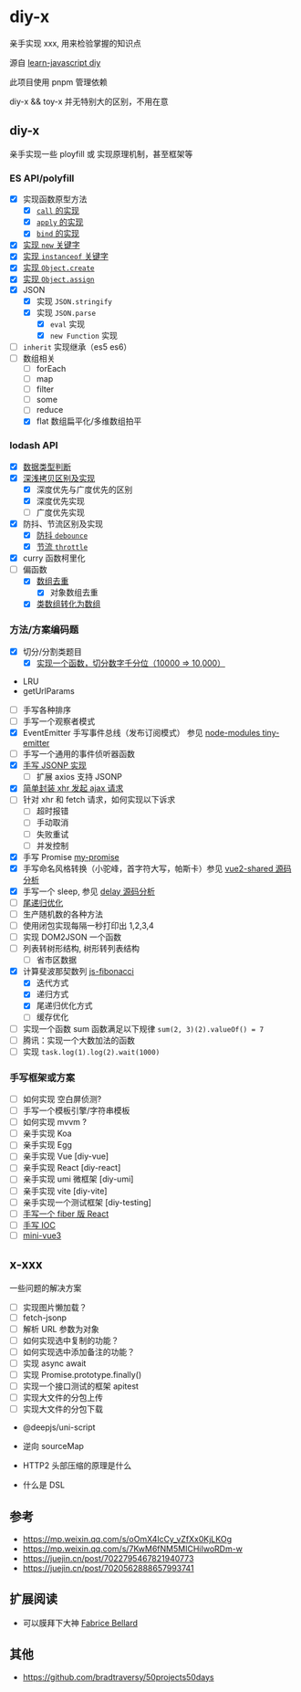 # diy-x

亲手实现 xxx, 用来检验掌握的知识点

源自 [learn-javascript diy](https://github.com/cloudyan/learn-javascript/tree/master/diy)

此项目使用 pnpm 管理依赖

diy-x && toy-x 并无特别大的区别，不用在意

## diy-x

亲手实现一些 ployfill 或 实现原理机制，甚至框架等

### ES API/polyfill

- [x] 实现函数原型方法
  - [x] [`call` 的实现](./my-call-apply-bind/readme.md)
  - [x] [`apply` 的实现](./my-call-apply-bind/readme.md)
  - [x] [`bind` 的实现](./my-call-apply-bind/readme.md)
- [x] [实现 `new` 关键字](./my-new/readme.md)
- [x] [实现 `instanceof` 关键字](./my-instanceof/readme.md)
- [x] [实现 `Object.create`](./polyfill-object/create.js)
- [x] [实现 `Object.assign`](./polyfill-object/assign.js)
- [x] JSON
  - [x] 实现 `JSON.stringify`
  - [x] 实现 `JSON.parse`
    - [x] `eval` 实现
    - [x] `new Function` 实现
- [ ] `inherit` 实现继承（es5 es6）
- [ ] 数组相关
  - [ ] forEach
  - [ ] map
  - [ ] filter
  - [ ] some
  - [ ] reduce
  - [x] flat 数组扁平化/多维数组拍平

### lodash API

- [x] [数据类型判断](./my-is/readme.md)
- [x] [深浅拷贝区别及实现](./my-clone/readme.md)
  - [x] 深度优先与广度优先的区别
  - [x] 深度优先实现
  - [ ] 广度优先实现
- [x] 防抖、节流区别及实现
  - [x] [防抖 `debounce`](./my-debounce-throttle/readme.md)
  - [x] [节流 `throttle`](./my-debounce-throttle/readme.md)
- [x] curry 函数柯里化
- [ ] 偏函数
  - [x] [数组去重](./my-unique/readme.md)
    - [x] 对象数组去重
  - [x] [类数组转化为数组](./polyfill-array/array-like.js)

### 方法/方案编码题

- [x] 切分/分割类题目
  - [x] [实现一个函数，切分数字千分位（10000 => 10,000）](./division/thousandth.js)
- LRU
- getUrlParams
- [ ] 手写各种排序
- [ ] 手写一个观察者模式
- [x] EventEmitter 手写事件总线（发布订阅模式） 参见 [node-modules tiny-emitter](https://github.com/cloudyan/npm-modules/blob/dev/packages/emitter/readme.md)
- [ ] 手写一个通用的事件侦听器函数
- [x] [手写 JSONP 实现](./fetch/jsonp.js)
  - [ ] 扩展 axios 支持 JSONP
- [x] [简单封装 xhr 发起 ajax 请求](./fetch/xhr.js)
- [ ] 针对 xhr 和 fetch 请求，如何实现以下诉求
  - [ ] 超时报错
  - [ ] 手动取消
  - [ ] 失败重试
  - [ ] 并发控制
- [x] 手写 Promise [my-promise](./my-promise/readme.md)
- [x] 手写命名风格转换（小驼峰，首字符大写，帕斯卡）参见 [vue2-shared 源码分析](https://github.com/cloudyan/npm-modules/blob/dev/packages/vue2/vue2-shared.md)
- [x] 手写一个 sleep, 参见 [delay 源码分析](https://github.com/cloudyan/npm-modules/blob/dev/packages/delay/readme.md)
- [ ] [尾递归优化](https://juejin.cn/post/6959549674990600228)
- [ ] 生产随机数的各种方法
- [ ] 使用闭包实现每隔一秒打印出 1,2,3,4
- [ ] 实现 DOM2JSON 一个函数
- [ ] 列表转树形结构, 树形转列表结构
  - [ ] 省市区数据
- [x] 计算斐波那契数列 [js-fibonacci](https://github.com/cloudyan/js-fibonacci)
  - [x] 迭代方式
  - [x] 递归方式
  - [x] 尾递归优化方式
  - [ ] 缓存优化
- [ ] 实现一个函数 sum 函数满足以下规律 `sum(2, 3)(2).valueOf() = 7`
- [ ] 腾讯：实现一个大数加法的函数
- [ ] 实现 `task.log(1).log(2).wait(1000)`

### 手写框架或方案

- [ ] 如何实现 空白屏侦测?
- [ ] 手写一个模板引擎/字符串模板
- [ ] 如何实现 mvvm ?
- [ ] 亲手实现 Koa
- [ ] 亲手实现 Egg
- [ ] 亲手实现 Vue [diy-vue]
- [ ] 亲手实现 React [diy-react]
- [ ] 亲手实现 umi 微框架 [diy-umi]
- [ ] 亲手实现 vite [diy-vite]
- [ ] 亲手实现一个测试框架 [diy-testing]
- [ ] [手写一个 fiber 版 React](https://mp.weixin.qq.com/s/sy5ZoXu09_bwhDUb1TcLvw)
- [ ] [手写 IOC](https://mp.weixin.qq.com/s/GXv7JwBbJ0b_AUMvZ8C1QQ)
- [ ] [mini-vue3](https://juejin.cn/post/6911897255087702030)

## x-xxx

一些问题的解决方案

- [ ] 实现图片懒加载？
- [ ] fetch-jsonp
- [ ] 解析 URL 参数为对象
- [ ] 如何实现选中复制的功能？
- [ ] 如何实现选中添加备注的功能？
- [ ] 实现 async await
- [ ] 实现 Promise.prototype.finally()
- [ ] 实现一个接口测试的框架 apitest
- [ ] 实现大文件的分包上传
- [ ] 实现大文件的分包下载
- @deepjs/uni-script
- 逆向 sourceMap

- HTTP2 头部压缩的原理是什么
- 什么是 DSL

## 参考

- https://mp.weixin.qq.com/s/oOmX4lcCy_vZfXx0KjLKOg
- https://mp.weixin.qq.com/s/7KwM6fNM5MICHiIwoRDm-w
- https://juejin.cn/post/7022795467821940773
- https://juejin.cn/post/7020562888657993741

## 扩展阅读

- 可以膜拜下大神 [Fabrice Bellard](https://bellard.org/)

## 其他

- https://github.com/bradtraversy/50projects50days
